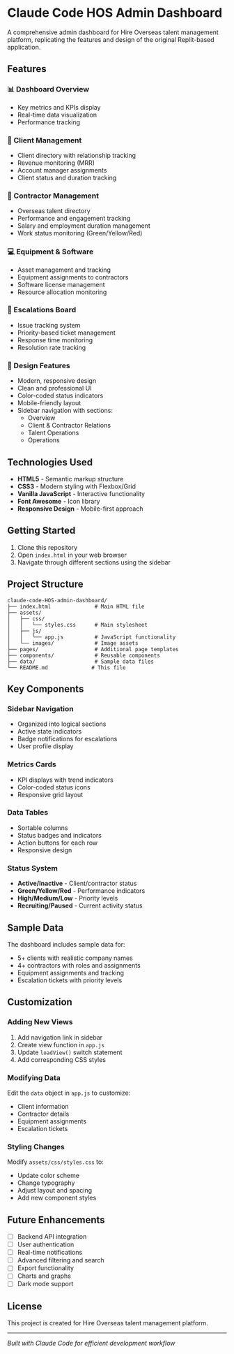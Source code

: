 # Claude Code HOS Admin Dashboard

A comprehensive admin dashboard for Hire Overseas talent management platform, replicating the features and design of the original Replit-based application.

## Features

### 📊 Dashboard Overview
- Key metrics and KPIs display
- Real-time data visualization
- Performance tracking

### 👥 Client Management
- Client directory with relationship tracking
- Revenue monitoring (MRR)
- Account manager assignments
- Client status and duration tracking

### 🏢 Contractor Management
- Overseas talent directory
- Performance and engagement tracking
- Salary and employment duration management
- Work status monitoring (Green/Yellow/Red)

### 💻 Equipment & Software
- Asset management and tracking
- Equipment assignments to contractors
- Software license management
- Resource allocation monitoring

### 🚨 Escalations Board
- Issue tracking system
- Priority-based ticket management
- Response time monitoring
- Resolution rate tracking

### 🎨 Design Features
- Modern, responsive design
- Clean and professional UI
- Color-coded status indicators
- Mobile-friendly layout
- Sidebar navigation with sections:
  - Overview
  - Client & Contractor Relations
  - Talent Operations
  - Operations

## Technologies Used

- **HTML5** - Semantic markup structure
- **CSS3** - Modern styling with Flexbox/Grid
- **Vanilla JavaScript** - Interactive functionality
- **Font Awesome** - Icon library
- **Responsive Design** - Mobile-first approach

## Getting Started

1. Clone this repository
2. Open `index.html` in your web browser
3. Navigate through different sections using the sidebar

## Project Structure

```
claude-code-HOS-admin-dashboard/
├── index.html              # Main HTML file
├── assets/
│   ├── css/
│   │   └── styles.css      # Main stylesheet
│   ├── js/
│   │   └── app.js          # JavaScript functionality
│   └── images/             # Image assets
├── pages/                  # Additional page templates
├── components/             # Reusable components
├── data/                   # Sample data files
└── README.md              # This file
```

## Key Components

### Sidebar Navigation
- Organized into logical sections
- Active state indicators
- Badge notifications for escalations
- User profile display

### Metrics Cards
- KPI displays with trend indicators
- Color-coded status icons
- Responsive grid layout

### Data Tables
- Sortable columns
- Status badges and indicators
- Action buttons for each row
- Responsive design

### Status System
- **Active/Inactive** - Client/contractor status
- **Green/Yellow/Red** - Performance indicators
- **High/Medium/Low** - Priority levels
- **Recruiting/Paused** - Current activity status

## Sample Data

The dashboard includes sample data for:
- 5+ clients with realistic company names
- 4+ contractors with roles and assignments
- Equipment assignments and tracking
- Escalation tickets with priority levels

## Customization

### Adding New Views
1. Add navigation link in sidebar
2. Create view function in `app.js`
3. Update `loadView()` switch statement
4. Add corresponding CSS styles

### Modifying Data
Edit the `data` object in `app.js` to customize:
- Client information
- Contractor details
- Equipment assignments
- Escalation tickets

### Styling Changes
Modify `assets/css/styles.css` to:
- Update color scheme
- Change typography
- Adjust layout and spacing
- Add new component styles

## Future Enhancements

- [ ] Backend API integration
- [ ] User authentication
- [ ] Real-time notifications
- [ ] Advanced filtering and search
- [ ] Export functionality
- [ ] Charts and graphs
- [ ] Dark mode support

## License

This project is created for Hire Overseas talent management platform.

---

*Built with Claude Code for efficient development workflow*